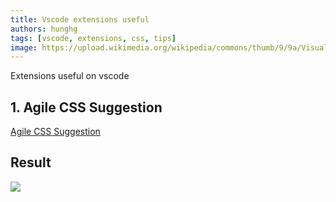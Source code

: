 ```yaml
---
title: Vscode extensions useful
authors: hunghg
tags: [vscode, extensions, css, tips]
image: https://upload.wikimedia.org/wikipedia/commons/thumb/9/9a/Visual_Studio_Code_1.35_icon.svg/1200px-Visual_Studio_Code_1.35_icon.svg.png
---
```


Extensions useful on vscode

<!--truncate-->

## 1. Agile CSS Suggestion

[Agile CSS Suggestion](https://marketplace.visualstudio.com/items?itemName=AgileCssSuggestion.agile-css-suggestion)

## Result

![](https://res.cloudinary.com/hunghg255/image/upload/v1682245314/agile-css-suggestion_jxh0ys.png)

